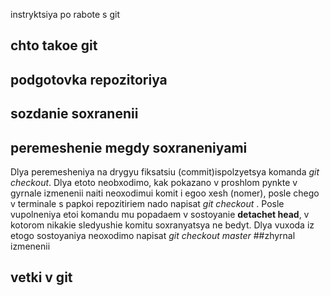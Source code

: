 instryktsiya po rabote s git

## chto takoe git

## podgotovka repozitoriya

## sozdanie soxranenii

## peremeshenie megdy soxraneniyami
Dlya peremesheniya na drygyu fiksatsiu (commit)ispolzyetsya komanda *git checkout*. Dlya etoto neobxodimo, kak pokazano v proshlom pynkte v gyrnale izmenenii naiti neoxodimui komit i egoo xesh (nomer), posle chego v terminale s papkoi repozitiriem nado napisat *git checkout <xesh kommita>*. Posle vupolneniya etoi komandu mu popadaem v sostoyanie **detachet head**, v kotorom nikakie sledyushie komitu soxranyatsya ne bedyt. Dlya vuxoda iz etogo sostoyaniya neoxodimo napisat *git checkout master*
##zhyrnal izmenenii

## vetki v git
